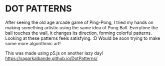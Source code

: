# DOT PATTERNS
After seeing the old age arcade game of Ping-Pong, I tried my hands on making something artistic using the same idea of Pong Ball. Everytime the ball touches the wall, it changes its direction, forming colorful patterns. Looking at these patterns feels satisfying. :D Would be soon trying to make some more algorithmic art!

This was made using p5.js on another lazy day!
https://sagarkalbande.github.io/DotPatterns/
